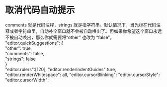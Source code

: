  # 取消代码自动提示
comments 就是代码注释，strings 就是指字符串。默认情况下，当光标在代码注释或者字符串里，自动补全窗口就不会被自动唤出了。但如果你希望这个窗口永远不被自动唤出，那么你就需要将“other” 也改为 “false”。  
"editor.quickSuggestions": {  
"other": true,  
"comments": false,  
"strings": false  
}  
"editor.rulers":[120],
"editor.renderIndentGuides":ture,
"editor.renderWhitespace": all,
"editor.cursorBlinking":
"editor.cursorStyle":
"editor.cursorWidth":
